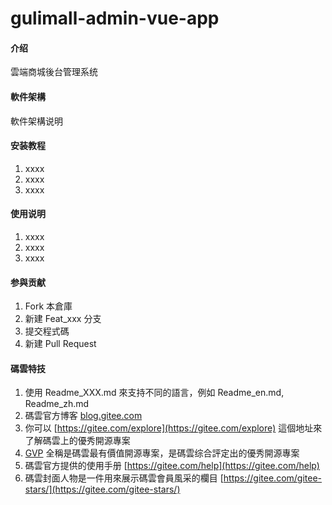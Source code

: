 # gulimall-admin-vue-app

#### 介绍
雲端商城後台管理系统

#### 軟件架構
軟件架構说明


#### 安装教程

1.  xxxx
2.  xxxx
3.  xxxx

#### 使用说明

1.  xxxx
2.  xxxx
3.  xxxx

#### 参與贡献

1.  Fork 本倉庫
2.  新建 Feat_xxx 分支
3.  提交程式碼
4.  新建 Pull Request


#### 碼雲特技

1.  使用 Readme\_XXX.md 來支持不同的語言，例如 Readme\_en.md, Readme\_zh.md
2.  碼雲官方博客 [blog.gitee.com](https://blog.gitee.com)
3.  你可以 [https://gitee.com/explore](https://gitee.com/explore) 這個地址來了解碼雲上的優秀開源專案
4.  [GVP](https://gitee.com/gvp) 全稱是碼雲最有價值開源專案，是碼雲综合評定出的優秀開源專案
5.  碼雲官方提供的使用手册 [https://gitee.com/help](https://gitee.com/help)
6.  碼雲封面人物是一件用來展示碼雲會員風采的欄目 [https://gitee.com/gitee-stars/](https://gitee.com/gitee-stars/)
